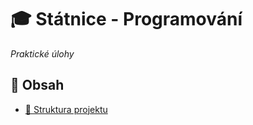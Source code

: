 # 🎓 Státnice - Programování  
*Praktické úlohy*  

## 📌 Obsah  
- [📂 Struktura projektu](#-datove_struktury)  



